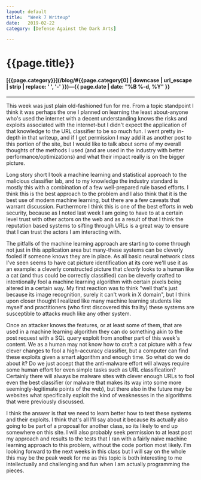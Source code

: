 ```yaml
---
layout: default
title:  "Week 7 Writeup"
date:   2019-02-22
category: [Defense Against the Dark Arts]

---
```


# {{page.title}}

#### [{{page.category}}](/blog/#{{page.category[0] | downcase | url_escape | strip | replace: ' ', '-' }})&mdash;{{ page.date | date: "%B %-d, %Y" }}

----

This week was just plain old-fashioned fun for me. From a topic standpoint I think it was perhaps the one I planned on learning the least about-anyone who's used the internet with a decent understanding knows the risks and exploits associated with the internet-but I didn't expect the application of that knowledge to the URL classifier to be so much fun. I went pretty in-depth in that writeup, and if I get permission I may add it as another post to this portion of the site, but I would like to talk about some of my overall thoughts of the methods I used (and are used in the industry with better performance/optimizations) and what their impact really is on the bigger picture.

Long story short I took a machine learning and statistical approach to the malicious classifier lab, and to my knowledge the industry standard is mostly this with a combination of a few well-prepared rule based efforts. I think this is the best approach to the problem and I also think that it is the best use of modern machine learning, but there are a few caveats that warrant discussion. Furthermore I think this is one of the best efforts in web security, because as I noted last week I am going to have to at a certain level trust with other actors on the web and as a result of that I think the reputation based systems to sifting through URLs is a great way to ensure that I can trust the actors I am interacting with.

The pitfalls of the machine learning approach are starting to come through not just in this application area but many-these systems can be cleverly fooled if someone knows they are in place. As all basic neural network class I've seen seems to have cat picture identification at its core we'll use it as an example: a cleverly constructed picture that *clearly* looks to a human like a cat (and thus could be correctly classified) can be cleverly crafted to intentionally fool a machine learning algorithm with certain pixels being altered in a certain way. My first reaction was to think "well that's just because its image recognition, surely it can't work in X domain", but I think upon closer thought I realized like many machine learning students like myself and practitioners (who first discovered this frailty) these systems are susceptible to attacks much like any other system.

Once an attacker knows the features, or at least some of them, that are used in a machine learning algorithm they can do something akin to the post request with a SQL query exploit from another part of this week's content. We as a human may  not know how to craft a cat picture with a few clever changes to fool a high-accuracy classifier, but a computer can find these exploits given a smart algorithm and enough time. So what do we do about it? Do we just accept that the anti-malware effort will always require some human effort for even simple tasks such as URL classification? Certainly there will always be malware sites with clever enough URLs to fool even the best classifier (or malware that makes its way into some more seemingly-legitimate points of the web), but there also in the future may be websites what specifically exploit the kind of weaknesses in the algorithms that were previously discussed.

I think the answer is that we need to learn better how to test these systems and their exploits. I think that's all I'll say about it because its actually also going to be part of a proposal for another class, so its likely to end up somewhere on this site. I will also probably seek permission to at least post my approach and results to the tests that I ran with a fairly naive machine learning approach to this problem, without the code portion most likely. I'm looking forward to the next weeks in this class but I will say on the whole this may be the peak week for me as this topic is both interesting to me intellectually and challenging and fun when I am actually programming the pieces.